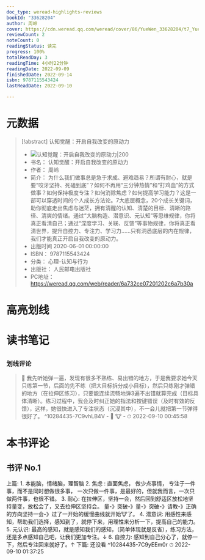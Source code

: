 ```yaml
---
doc_type: weread-highlights-reviews
bookId: "33628204"
author: 周岭
cover: https://cdn.weread.qq.com/weread/cover/86/YueWen_33628204/t7_YueWen_33628204.jpg
reviewCount: 2
noteCount: 0
readingStatus: 读完
progress: 100%
totalReadDay: 3
readingTime: 4小时22分钟
readingDate: 2022-09-09
finishedDate: 2022-09-14
isbn: 9787115543424
lastReadDate: 2022-09-10

---
```

# 元数据
> [!abstract] 认知觉醒：开启自我改变的原动力
> - ![ 认知觉醒：开启自我改变的原动力|200](https://cdn.weread.qq.com/weread/cover/86/YueWen_33628204/t7_YueWen_33628204.jpg)
> - 书名： 认知觉醒：开启自我改变的原动力
> - 作者： 周岭
> - 简介： 为什么我们做事总是急于求成、避难趋易？所谓有耐心，就是要“咬牙坚持、死磕到底”？如何不再用“三分钟热情”和“打鸡血”的方式做事？如何保持极度专注？如何消除焦虑？如何提高学习能力？这是一部可以穿透时间的个人成长方法论。7大底层概念，20个成长关键词，助你彻底走出焦虑与迷茫，拥有清醒的认知、清楚的目标、清晰的路径、清爽的情绪。通过“大脑构造、潜意识、元认知”等思维规律，你将真正看清自己；通过“深度学习、关联、反馈”等事物规律，你将真正看清世界，提升自控力、专注力、学习力……只有洞悉底层的内在规律，我们才能真正开启自我改变的原动力。
> - 出版时间 2020-06-01 00:00:00
> - ISBN： 9787115543424
> - 分类： 心理-认知与行为
> - 出版社： 人民邮电出版社
> - PC地址：https://weread.qq.com/web/reader/6a732ce07201202c6a7b30a

# 高亮划线

# 读书笔记

## 

### 划线评论
> 📌 我先听她弹一遍，发现有很多不熟练、易出错的地方，于是我要求她今天只练第一节，后面的先不练（把大目标拆分成小目标），然后只练刚才弹错的地方（在拉伸区练习），只要能连续流畅地弹3遍不出错就算完成（目标具体清晰）。练习过程中，我会及时纠正她的指法和按键错误（及时有效的反馈），这样，她很快进入了专注状态（沉浸其中），不一会儿就把第一节弹得很好了。  ^10284435-7C9vhLB4V
    - 💭 🐮
    - ⏱ 2022-09-10 00:45:58
   
# 本书评论

## 书评 No.1 
上篇: 1\. 本能脑，情绪脑，理智脑 2\. 焦虑 : 直面焦虑， 做少点事情， 专注于一件事，而不是同时想做很多事， 一次只做一件事，是最好的，但就我而言，一次只做两件事，也很不错。 3\. 耐心: 在拉伸区，坚持一会，然后回到舒适区放松地坚持量变，放松会了，又去拉伸区坚持会。 量-》突破-》量-》突破-》请教-》正确的方向坚持一会-》过了一开始的缓慢曲线就开始🐮了。 4\. 潜意识: 用感性来感知，帮助我们选择，感知到了，就停下来，用理性来分析一下，提高自己的能力。 5\. 元认识: 最高的感知，就是感知我们的感知，（简单体现就是反省），练习方法，还是多点感知自己吧，让我们更加专注。↓ 6\. 自控力: 感知到自己分心了，就停一下，然后专注回来就好了。↑ 下篇: 还没看 ^10284435-7C9yEEm0r
⏱ 2022-09-10 01:37:25
